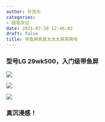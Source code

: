 ```yaml
---
author: 孙百乐
categories:
- 随笔杂记
date: 2021-07-30 12:46:02
draft: false
title: 带鱼屏真是太太太爽爽爽啦
---
```


### 型号LG 29wk500，入门级带鱼屏

![](https://cdn.jsdelivr.net/gh/leyouBaloy/mypic/wp-content/uploads/2021/07/0G__6RSBEZH8TSCLI1PA2-scaled.jpg)

  

![](https://cdn.jsdelivr.net/gh/leyouBaloy/mypic/wp-content/uploads/2021/07/D12JIT17P83V93QNI-scaled.jpg)

  

![](https://cdn.jsdelivr.net/gh/leyouBaloy/mypic/wp-content/uploads/2021/07/SM30@P5FGFU78PU-scaled.jpg)

### 真沉浸感！